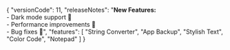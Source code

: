 {
    "versionCode": 11,
    "releaseNotes": "<b>New Features:</b><br>- Dark mode support 🌙<br>- Performance improvements 🚀<br>- Bug fixes 🐞",
    "features": [
        "String Converter",
        "App Backup",
        "Stylish Text",
        "Color Code",
        "Notepad"
    ]
}